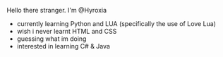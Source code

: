 Hello there stranger. I'm @Hyroxia
- currently learning Python and LUA (specifically the use of Love Lua)
- wish i never learnt HTML and CSS
- guessing what im doing
- interested in learning C# & Java
